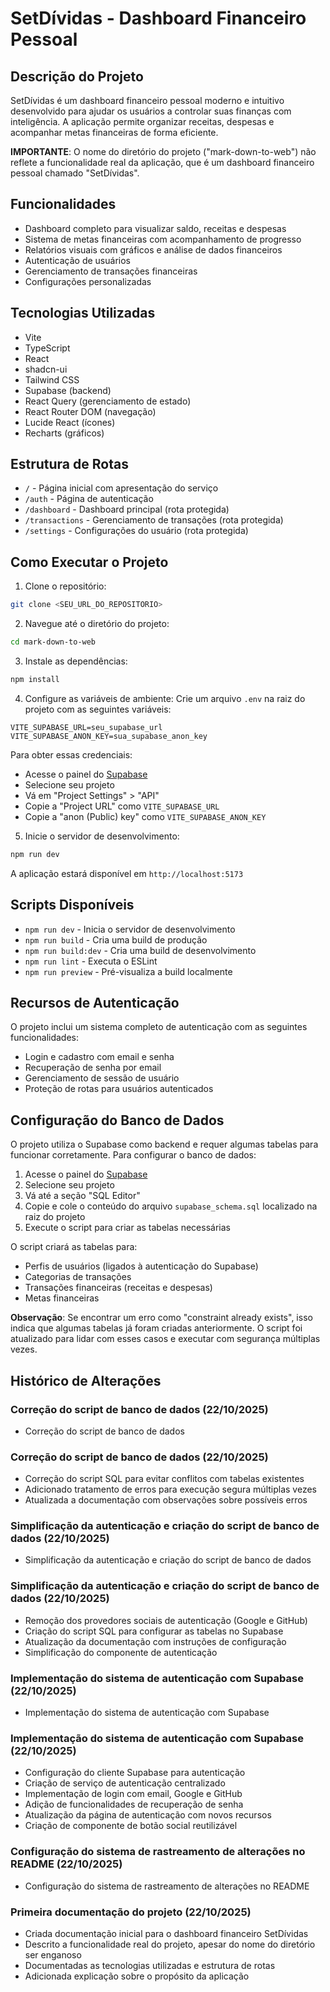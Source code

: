 # SetDívidas - Dashboard Financeiro Pessoal

## Descrição do Projeto
SetDívidas é um dashboard financeiro pessoal moderno e intuitivo desenvolvido para ajudar os usuários a controlar suas finanças com inteligência. A aplicação permite organizar receitas, despesas e acompanhar metas financeiras de forma eficiente.

**IMPORTANTE**: O nome do diretório do projeto ("mark-down-to-web") não reflete a funcionalidade real da aplicação, que é um dashboard financeiro pessoal chamado "SetDívidas".

## Funcionalidades
- Dashboard completo para visualizar saldo, receitas e despesas
- Sistema de metas financeiras com acompanhamento de progresso
- Relatórios visuais com gráficos e análise de dados financeiros
- Autenticação de usuários
- Gerenciamento de transações financeiras
- Configurações personalizadas

## Tecnologias Utilizadas
- Vite
- TypeScript
- React
- shadcn-ui
- Tailwind CSS
- Supabase (backend)
- React Query (gerenciamento de estado)
- React Router DOM (navegação)
- Lucide React (ícones)
- Recharts (gráficos)

## Estrutura de Rotas
- `/` - Página inicial com apresentação do serviço
- `/auth` - Página de autenticação
- `/dashboard` - Dashboard principal (rota protegida)
- `/transactions` - Gerenciamento de transações (rota protegida)
- `/settings` - Configurações do usuário (rota protegida)

## Como Executar o Projeto

1. Clone o repositório:
```sh
git clone <SEU_URL_DO_REPOSITORIO>
```

2. Navegue até o diretório do projeto:
```sh
cd mark-down-to-web
```

3. Instale as dependências:
```sh
npm install
```

4. Configure as variáveis de ambiente:
Crie um arquivo `.env` na raiz do projeto com as seguintes variáveis:

```env
VITE_SUPABASE_URL=seu_supabase_url
VITE_SUPABASE_ANON_KEY=sua_supabase_anon_key
```

Para obter essas credenciais:
   - Acesse o painel do [Supabase](https://app.supabase.com/)
   - Selecione seu projeto
   - Vá em "Project Settings" > "API"
   - Copie a "Project URL" como `VITE_SUPABASE_URL`
   - Copie a "anon (Public) key" como `VITE_SUPABASE_ANON_KEY`

5. Inicie o servidor de desenvolvimento:
```sh
npm run dev
```

A aplicação estará disponível em `http://localhost:5173`

## Scripts Disponíveis
- `npm run dev` - Inicia o servidor de desenvolvimento
- `npm run build` - Cria uma build de produção
- `npm run build:dev` - Cria uma build de desenvolvimento
- `npm run lint` - Executa o ESLint
- `npm run preview` - Pré-visualiza a build localmente

## Recursos de Autenticação

O projeto inclui um sistema completo de autenticação com as seguintes funcionalidades:

- Login e cadastro com email e senha
- Recuperação de senha por email
- Gerenciamento de sessão de usuário
- Proteção de rotas para usuários autenticados

## Configuração do Banco de Dados

O projeto utiliza o Supabase como backend e requer algumas tabelas para funcionar corretamente. Para configurar o banco de dados:

1. Acesse o painel do [Supabase](https://app.supabase.com/)
2. Selecione seu projeto
3. Vá até a seção "SQL Editor"
4. Copie e cole o conteúdo do arquivo `supabase_schema.sql` localizado na raiz do projeto
5. Execute o script para criar as tabelas necessárias

O script criará as tabelas para:
- Perfis de usuários (ligados à autenticação do Supabase)
- Categorias de transações
- Transações financeiras (receitas e despesas)
- Metas financeiras

**Observação**: Se encontrar um erro como "constraint already exists", isso indica que algumas tabelas já foram criadas anteriormente. O script foi atualizado para lidar com esses casos e executar com segurança múltiplas vezes.

## Histórico de Alterações

### Correção do script de banco de dados (22/10/2025)
- Correção do script de banco de dados


### Correção do script de banco de dados (22/10/2025)
- Correção do script SQL para evitar conflitos com tabelas existentes
- Adicionado tratamento de erros para execução segura múltiplas vezes
- Atualizada a documentação com observações sobre possíveis erros

### Simplificação da autenticação e criação do script de banco de dados (22/10/2025)
- Simplificação da autenticação e criação do script de banco de dados


### Simplificação da autenticação e criação do script de banco de dados (22/10/2025)
- Remoção dos provedores sociais de autenticação (Google e GitHub)
- Criação do script SQL para configurar as tabelas no Supabase
- Atualização da documentação com instruções de configuração
- Simplificação do componente de autenticação

### Implementação do sistema de autenticação com Supabase (22/10/2025)
- Implementação do sistema de autenticação com Supabase


### Implementação do sistema de autenticação com Supabase (22/10/2025)
- Configuração do cliente Supabase para autenticação
- Criação de serviço de autenticação centralizado
- Implementação de login com email, Google e GitHub
- Adição de funcionalidades de recuperação de senha
- Atualização da página de autenticação com novos recursos
- Criação de componente de botão social reutilizável

### Configuração do sistema de rastreamento de alterações no README (22/10/2025)
- Configuração do sistema de rastreamento de alterações no README


### Primeira documentação do projeto (22/10/2025)
- Criada documentação inicial para o dashboard financeiro SetDívidas
- Descrito a funcionalidade real do projeto, apesar do nome do diretório ser enganoso
- Documentadas as tecnologias utilizadas e estrutura de rotas
- Adicionada explicação sobre o propósito da aplicação